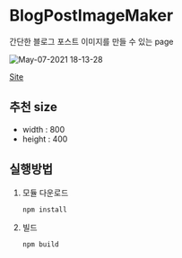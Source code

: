 # BlogPostImageMaker
간단한 블로그 포스트 이미지를 만들 수 있는 page

![May-07-2021 18-13-28](https://user-images.githubusercontent.com/8219812/117427737-4ee0ab00-af60-11eb-82a7-4e3254f5c43d.gif)


[Site](https://jotasic.github.io/BlogPostImageMaker/)

## 추천 size
- width : 800
- height : 400


## 실행방법

1. 모듈 다운로드
    ```bash
    npm install
    ```

2. 빌드
    ```bash
    npm build
    ```